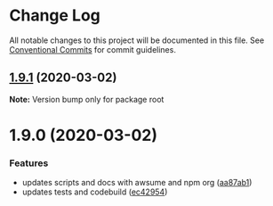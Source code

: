 # Change Log

All notable changes to this project will be documented in this file.
See [Conventional Commits](https://conventionalcommits.org) for commit guidelines.

## [1.9.1](https://github.com/NewEraCodeRepo/nec-cdk-components/compare/v1.9.0...v1.9.1) (2020-03-02)

**Note:** Version bump only for package root





# 1.9.0 (2020-03-02)


### Features

* updates scripts and docs with awsume and npm org ([aa87ab1](https://github.com/NewEraCodeRepo/nec-cdk-components/commit/aa87ab1d6da201479c4161efdc6ac3f98115126d))
* updates tests and codebuild ([ec42954](https://github.com/NewEraCodeRepo/nec-cdk-components/commit/ec429540c32942c6546b4c7b489533ee48973835))
